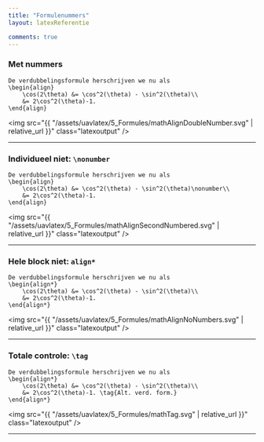 ```yaml
---
title: "Formulenummers"
layout: latexReferentie

comments: true
---
```


<script>
beforeHighlight = () => {
    let a = document.querySelectorAll("code");
    for (let b of a) {
        if (b.className.includes("language-"))
            continue;
        if (b.classList.contains("verb"))
            continue;
        b.classList.add("language-latex");
    }
};
</script>

<!-- ```
\begin{equation}
    \sin^2(\theta) + \cos^2(\theta) = 1
\end{equation}
```


test

\begin{equation}
    \sin^2(\theta) + \cos^2(\theta) = 1
\end{equation}

\\(\\sqrt{2}\\). -->

### Met nummers

```
De verdubbelingsformule herschrijven we nu als
\begin{align}
    \cos(2\theta) &= \cos^2(\theta) - \sin^2(\theta)\\
    &= 2\cos^2(\theta)-1.
\end{align}
```

<img src="{{ "/assets/uavlatex/5_Formules/mathAlignDoubleNumber.svg" | relative_url }}"
class="latexoutput" />

---

<script>
    // function restoreTokenhighlight() {

    // }

    function setTokenHighlights(list) {
        let reList = "";
        for (let it of list) {
            if (reList.length > 0)
                reList += "|";
            reList += `(?:${it})`;
        }

        // let exclusions = [];

        // for (let it of list) {
        //     if (it.startsWith("\\"))
        //         exclusions.push(it.substring(1));
            
        // }

        //let e = /\\(?!aaaaa)(?:[^a-z()[\]]|[a-z*]+)/i;
        let e = new RegExp(`(?!(?:${reList}))\\\\(?:[^a-zA-Z()[\\]]|[a-zA-Z*]+)`);
        let matcher = new RegExp(`${reList}`);
        if (reList.length == 0)
            matcher = new RegExp("(?!)");

        Prism.languages.latex.function.pattern = e;
        console.log(`Test: ${JSON.stringify(Prism.languages.latex.equation[0].inside["equation-command"])}`);
        Prism.languages.latex.equation[0].inside["equation-command"].pattern = e;
        Prism.languages.latex.equation[0].inside["tokenhighlight"] = {
            pattern: matcher
        };
        Prism.languages.latex.equation[1].inside["equation-command"].pattern = e;
        Prism.languages.latex.equation[1].inside["tokenhighlight"] = {
            pattern: matcher
        };

        Prism.languages.latex.tokenhighlight = {
            pattern: matcher,
            alias: "sometest"
        };

        console.log(`e: ${e.toString()}`);
        console.log(`matcher: ${matcher.toString()}`);

        console.log(`LaTeX: ${JSON.stringify(Prism.languages.latex)}`);
    }

    //console.log(`Test`);
    // let newObj = Prism.languages.latex;

    // Prism.languages.latex.tokenhighlight = {};

    // let e = /\\(?!aaaaa)(?:[^a-z()[\]]|[a-z*]+)/i;

    // Prism.languages.latex.function.pattern = e;
    // Prism.languages.latex.equation[0].inside.pattern = e;
    // Prism.languages.latex.equation[1].inside.pattern = e;

    // Prism.languages.latex.tokenhighlight = {
    //     pattern: /\\aaaaa/,
    //     alias: "sometest"
    // };
    // console.log(`LaTeX: ${JSON.stringify(Prism.languages.latex)}`);

    setTokenHighlights(["\\\\aaaaa"]);
</script>

<script>setTokenHighlights(["\\\\nonumber","\\\\aaaaa"]);</script>

### Individueel niet: `\nonumber`

```
De verdubbelingsformule herschrijven we nu als
\begin{align}
    \cos(2\theta) &= \cos^2(\theta) - \sin^2(\theta)\nonumber\\
    &= 2\cos^2(\theta)-1.
\end{align}
```

<!-- <script>//setTokenHighlights([]);
</script>

<pre>
<code>De verdubbelingsformule herschrijven we nu als
\begin{align}
    \cos(2\theta) &amp;= \cos^2(\theta) - \sin^2(\theta)<span style="color:red">\nonumber</span>\\
    &amp;= 2\cos^2(\theta)-1.
\end{align}</code>
</pre> -->

<img src="{{ "/assets/uavlatex/5_Formules/mathAlignSecondNumbered.svg" | relative_url }}"
class="latexoutput" />

---

### Hele block niet: `align*`

```
De verdubbelingsformule herschrijven we nu als
\begin{align*}
    \cos(2\theta) &= \cos^2(\theta) - \sin^2(\theta)\\
    &= 2\cos^2(\theta)-1.
\end{align*}
```

<img src="{{ "/assets/uavlatex/5_Formules/mathAlignNoNumbers.svg" | relative_url }}"
class="latexoutput" />

---

### Totale controle: `\tag`

```
De verdubbelingsformule herschrijven we nu als
\begin{align*}
    \cos(2\theta) &= \cos^2(\theta) - \sin^2(\theta)\\
    &= 2\cos^2(\theta)-1. \tag{Alt. verd. form.}
\end{align*}
```

<img src="{{ "/assets/uavlatex/5_Formules/mathTag.svg" | relative_url }}"
class="latexoutput" />

---
